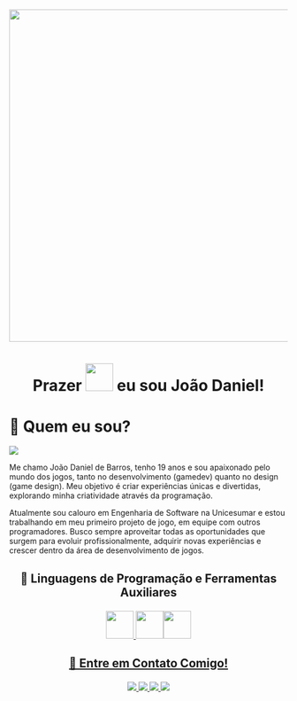 #
<img src="https://miro.medium.com/v2/resize:fit:1400/1*0N8CVKix7OGfBDsgh9DzrQ.gif" height="600" width="1200"><br>
#

<h1> <p align="center"> Prazer <img src="https://media0.giphy.com/media/w1OBpBd7kJqHrJnJ13/200w.gif?cid=6c09b9528suyyyypetim6ts9ws6es7w10ausmsmk1dzfzto0&ep=v1_stickers_search&rid=200w.gif&ct=s" width="50"> eu sou João Daniel!</p> </h1>

# 🚀 Quem eu sou?
<img src="https://komarev.com/ghpvc/?username=jotadeb-github-username&color=blueviolet">

Me chamo João Daniel de Barros, tenho 19 anos e sou apaixonado pelo mundo dos jogos, tanto no desenvolvimento (gamedev) quanto no design (game design). Meu objetivo é criar experiências únicas e divertidas, explorando minha criatividade através da programação.

Atualmente sou calouro em Engenharia de Software na Unicesumar e estou trabalhando em meu primeiro projeto de jogo, em equipe com outros programadores. Busco sempre aproveitar todas as oportunidades que surgem para evoluir profissionalmente, adquirir novas experiências e crescer dentro da área de desenvolvimento de jogos.

<h2> <p align="center"> 👾 Linguagens de Programação e Ferramentas Auxiliares </h2></p>
<div align="center">
  <a href="https://www.c-language.org/"><img src="https://upload.wikimedia.org/wikipedia/commons/thumb/1/18/C_Programming_Language.svg/1200px-C_Programming_Language.svg.png" height="50" >
  <a href="https://learn.microsoft.com/pt-br/dotnet/csharp/"><img src="https://github.com/abranhe/programming-languages-logos/blob/master/src/csharp/csharp.png?raw=true" height="50"  <a href="https://word.cloud.microsoft/pt-br/"><img src="https://cdn.worldvectorlogo.com/logos/microsoft-word-2013-logo.svg" height="50">
</div>

<h2><p align="center"> 📩 Entre em Contato Comigo!</h2></p>
<div align="center">
  <a href="mailto:joaodaniel1243@gmail.com"><img src="https://img.shields.io/badge/Gmail-grey?style=for-the-badge&logo=gmail&logoColor=red">
  <a href="https://www.linkedin.com/in/jo%C3%A3o-daniel-de-barros-b87663362/"><img src="https://img.shields.io/badge/LinkedIn-0077B5?style=for-the-badge&logo=linkedin&logoColor=white">
  <a href="https://wa.me/4499710312"><img src="https://img.shields.io/badge/WhatsApp-25D366?style=for-the-badge&logo=whatsapp&logoColor=white">
  <a href="https://www.instagram.com/jaum_daniel3/"><img src="https://img.shields.io/badge/Instagram-E4405F?style=for-the-badge&logo=instagram&logoColor=white">
</div>

          

